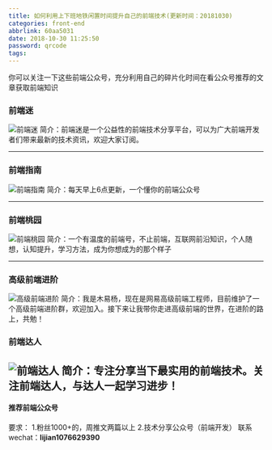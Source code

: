 ```yaml
---
title: 如何利用上下班地铁闲置时间提升自己的前端技术(更新时间：20181030)
categories: front-end
abbrlink: 60aa5031
date: 2018-10-30 11:25:50
password: qrcode
tags:
---
```


你可以关注一下这些前端公众号，充分利用自己的碎片化时间在看公众号推荐的文章获取前端知识

### 前端迷
![前端迷](https://user-images.githubusercontent.com/22697565/47767553-1d435500-dd0f-11e8-99ea-63cc43444e5c.jpg)
简介：前端迷是一个公益性的前端技术分享平台，可以为广大前端开发者们带来最新的技术资讯，欢迎大家订阅。

----

### 前端指南
![前端指南](https://user-images.githubusercontent.com/22697565/47712763-8f665c00-dc73-11e8-8ddb-d9d5674a0f02.jpg)
简介：每天早上6点更新，一个懂你的前端公众号

----

### 前端桃园
![前端桃园](https://user-images.githubusercontent.com/22697565/47712764-8ffef280-dc73-11e8-8922-c5f60406df68.jpg)
简介：一个有温度的前端号，不止前端，互联网前沿知识，个人随想，认知提升，学习方法，成为你想成为的那个样子

----

### 高级前端进阶
![高级前端进阶](https://user-images.githubusercontent.com/22697565/47713226-b5403080-dc74-11e8-8dff-8fead9b911a6.jpg)
简介：我是木易杨，现在是网易高级前端工程师，目前维护了一个高级前端进阶群，欢迎加入。接下来让我带你走进高级前端的世界，在进阶的路上，共勉！

### 前端达人
![前端达人]()
简介：专注分享当下最实用的前端技术。关注前端达人，与达人一起学习进步！
---- 

#### 推荐前端公众号
要求：
1.粉丝1000+的，周推文两篇以上
2.技术分享公众号（前端开发）
联系wechat：**lijian1076629390**

 
